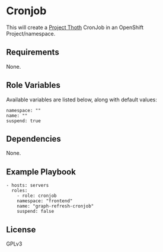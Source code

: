 # Cronjob
This will create a [Project Thoth](https://github.com/thoth-station) CronJob in an OpenShift Project/namespace.

## Requirements

None.

## Role Variables

Available variables are listed below, along with default values:

    namespace: ""
    name: ""
    suspend: true

## Dependencies

None.

## Example Playbook

    - hosts: servers
      roles:
        - role: cronjob
        namespace: "frontend"
        name: "graph-refresh-cronjob"
        suspend: false

## License

GPLv3
